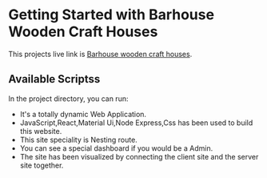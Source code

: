 # Getting Started with Barhouse Wooden Craft Houses

This projects live link is [Barhouse wooden craft houses](https://barhouse-craft-wooden-house.web.app/).

## Available Scriptss

In the project directory, you can run:

- It's a totally dynamic Web Application.
- JavaScript,React,Material Ui,Node Express,Css has been used to build this website.
- This site speciality is Nesting route.
- You can see a special dashboard if you would be a Admin.
- The site has been visualized by connecting the client site and the server site together.
